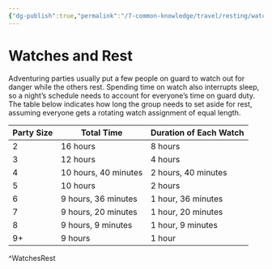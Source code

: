 ```yaml
---
{"dg-publish":true,"permalink":"/7-common-knowledge/travel/resting/watches-and-rest/","noteIcon":""}
---
```


# Watches and Rest

Adventuring parties usually put a few people on guard to watch out for danger while the others rest. Spending time on watch also interrupts sleep, so a night’s schedule needs to account for everyone’s time on guard duty. The table below indicates how long the group needs to set aside for rest, assuming everyone gets a rotating watch assignment of equal length.

| Party Size | Total Time           | Duration of Each Watch |
| ---------- | -------------------- | ---------------------- |
| 2          | 16 hours             | 8 hours                |
| 3          | 12 hours             | 4 hours                |
| 4          | 10 hours, 40 minutes | 2 hours, 40 minutes    |
| 5          | 10 hours             | 2 hours                |
| 6          | 9 hours, 36 minutes  | 1 hour, 36 minutes     |
| 7          | 9 hours, 20 minutes  | 1 hour, 20 minutes     |
| 8          | 9 hours, 9 minutes   | 1 hour, 9 minutes      |
| 9+         | 9 hours              | 1 hour                 |
^WatchesRest